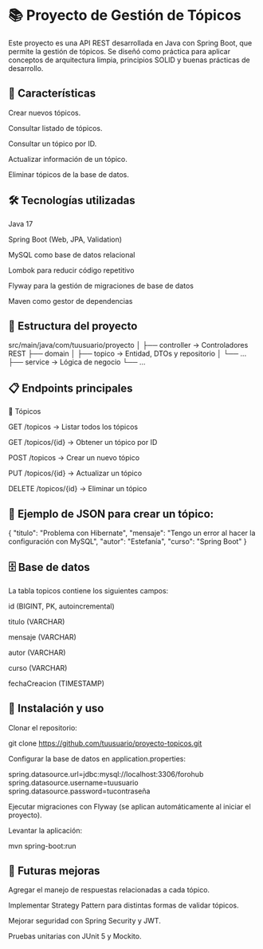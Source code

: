 # 📚 Proyecto de Gestión de Tópicos

Este proyecto es una API REST desarrollada en Java con Spring Boot, que permite la gestión de tópicos.
Se diseñó como práctica para aplicar conceptos de arquitectura limpia, principios SOLID y buenas prácticas de desarrollo.

##  🚀 Características

Crear nuevos tópicos.

Consultar listado de tópicos.

Consultar un tópico por ID.

Actualizar información de un tópico.

Eliminar tópicos de la base de datos.

## 🛠️ Tecnologías utilizadas

Java 17

Spring Boot (Web, JPA, Validation)

MySQL como base de datos relacional

Lombok para reducir código repetitivo

Flyway para la gestión de migraciones de base de datos

Maven como gestor de dependencias

## 📂 Estructura del proyecto
src/main/java/com/tuusuario/proyecto
│
├── controller        -> Controladores REST
├── domain
│   ├── topico        -> Entidad, DTOs y repositorio
│   └── ...           
├── service           -> Lógica de negocio
└── ...

## 📋 Endpoints principales
🔹 Tópicos

GET /topicos → Listar todos los tópicos

GET /topicos/{id} → Obtener un tópico por ID

POST /topicos → Crear un nuevo tópico

PUT /topicos/{id} → Actualizar un tópico

DELETE /topicos/{id} → Eliminar un tópico

## 📌 Ejemplo de JSON para crear un tópico:

{
  "titulo": "Problema con Hibernate",
  "mensaje": "Tengo un error al hacer la configuración con MySQL",
  "autor": "Estefanía",
  "curso": "Spring Boot"
}

## 🗄️ Base de datos

La tabla topicos contiene los siguientes campos:

id (BIGINT, PK, autoincremental)

titulo (VARCHAR)

mensaje (VARCHAR)

autor (VARCHAR)

curso (VARCHAR)

fechaCreacion (TIMESTAMP)

## 🔧 Instalación y uso

Clonar el repositorio:

git clone https://github.com/tuusuario/proyecto-topicos.git


Configurar la base de datos en application.properties:

spring.datasource.url=jdbc:mysql://localhost:3306/forohub
spring.datasource.username=tuusuario
spring.datasource.password=tucontraseña


Ejecutar migraciones con Flyway (se aplican automáticamente al iniciar el proyecto).

Levantar la aplicación:

mvn spring-boot:run

## 🧩 Futuras mejoras

Agregar el manejo de respuestas relacionadas a cada tópico.

Implementar Strategy Pattern para distintas formas de validar tópicos.

Mejorar seguridad con Spring Security y JWT.

Pruebas unitarias con JUnit 5 y Mockito.

